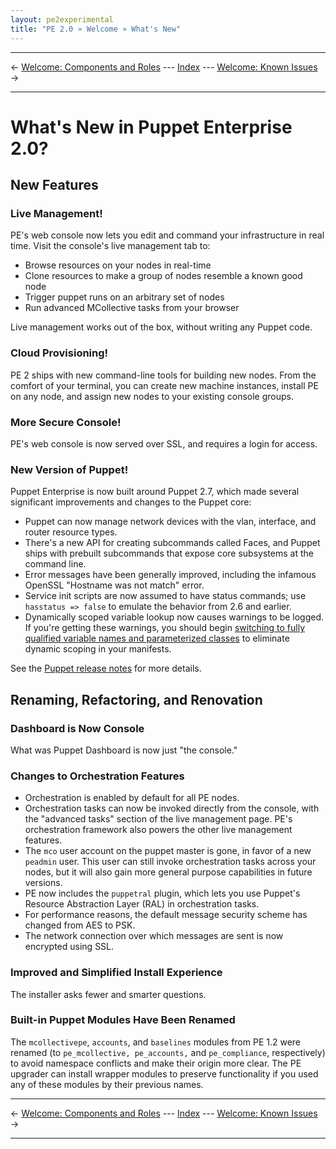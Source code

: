 ```yaml
---
layout: pe2experimental
title: "PE 2.0 » Welcome » What's New"
---
```


* * *

&larr; [Welcome: Components and Roles](./welcome_roles.html) --- [Index](./) --- [Welcome: Known Issues](./welcome_known_issues.html) &rarr;

* * *


What's New in Puppet Enterprise 2.0?
========

New Features
-----

### Live Management!

PE's web console now lets you edit and command your infrastructure in real time. Visit the console's live management tab to:

* Browse resources on your nodes in real-time
* Clone resources to make a group of nodes resemble a known good node
* Trigger puppet runs on an arbitrary set of nodes
* Run advanced MCollective tasks from your browser

Live management works out of the box, without writing any Puppet code.

### Cloud Provisioning!

PE 2 ships with new command-line tools for building new nodes. From the comfort of your terminal, you can create new machine instances, install PE on any node, and assign new nodes to your existing console groups.

### More Secure Console!

PE's web console is now served over SSL, and requires a login for access. 

### New Version of Puppet!

Puppet Enterprise is now built around Puppet 2.7, which made several significant improvements and changes to the Puppet core:

* Puppet can now manage network devices with the vlan, interface, and router resource types. 
* There's a new API for creating subcommands called Faces, and Puppet ships with prebuilt subcommands that expose core subsystems at the command line.
* Error messages have been generally improved, including the infamous OpenSSL "Hostname was not match" error.
* Service init scripts are now assumed to have status commands; use `hasstatus => false` to emulate the behavior from 2.6 and earlier.
* Dynamically scoped variable lookup now causes warnings to be logged. If you're getting these warnings, you should begin [switching to fully qualified variable names and parameterized classes](/guides/scope_and_puppet.html) to eliminate dynamic scoping in your manifests.

See the [Puppet release notes][releasenotes] for more details.

[releasenotes]: http://projects.puppetlabs.com/projects/puppet/wiki/Release_Notes


Renaming, Refactoring, and Renovation
-----

### Dashboard is Now Console

What was Puppet Dashboard is now just "the console."

### Changes to Orchestration Features

* Orchestration is enabled by default for all PE nodes. 
* Orchestration tasks can now be invoked directly from the console, with the "advanced tasks" section of the live management page. PE's orchestration framework also powers the other live management features.
* The `mco` user account on the puppet master is gone, in favor of a new `peadmin` user. This user can still invoke orchestration tasks across your nodes, but it will also gain more general purpose capabilities in future versions.
* PE now includes the `puppetral` plugin, which lets you use Puppet's Resource Abstraction Layer (RAL) in orchestration tasks.
* For performance reasons, the default message security scheme has changed from AES to PSK.
* The network connection over which messages are sent is now encrypted using SSL.

### Improved and Simplified Install Experience

The installer asks fewer and smarter questions. 

### Built-in Puppet Modules Have Been Renamed

The `mcollectivepe`, `accounts`, and `baselines` modules from PE 1.2 were renamed (to `pe_mcollective, pe_accounts,` and `pe_compliance`, respectively) to avoid namespace conflicts and make their origin more clear. The PE upgrader can install wrapper modules to preserve functionality if you used any of these modules by their previous names.


* * *

&larr; [Welcome: Components and Roles](./welcome_roles.html) --- [Index](./) --- [Welcome: Known Issues](./welcome_known_issues.html) &rarr;

* * *

